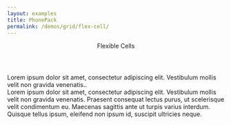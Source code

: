 ```yaml
---
layout: examples
title: PhonePack
permalink: /demos/grid/flex-cell/
---
```


<header class="header header--shadow">
      <div class="header__title">Flexible Cells</div>
</header>
    
<section class="content content--padding has-header">
<div class="row row--gutters row--flex-cells">
            <div class="cell">
                <div class="Demo">Lorem ipsum dolor sit amet, consectetur adipiscing elit. Vestibulum mollis velit non gravida venenatis..</div>
            </div>
            <div class="cell">
                <div class="Demo">Lorem ipsum dolor sit amet, consectetur adipiscing elit. Vestibulum mollis velit non gravida venenatis. Praesent consequat lectus purus, ut scelerisque velit condimentum eu. Maecenas sagittis ante ut turpis varius interdum. Quisque tellus
                    ipsum, eleifend non ipsum id, suscipit ultricies neque.</div>
            </div>
</div>
</section>
  

      